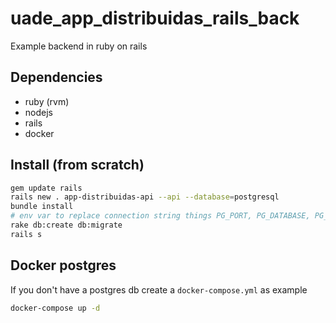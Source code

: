 # uade_app_distribuidas_rails_back

Example backend in ruby on rails

## Dependencies

- ruby (rvm)
- nodejs
- rails
- docker

## Install (from scratch)

```sh
gem update rails
rails new . app-distribuidas-api --api --database=postgresql
bundle install
# env var to replace connection string things PG_PORT, PG_DATABASE, PG_USER, PG_PASS, PG_HOST
rake db:create db:migrate
rails s

```

## Docker postgres

If you don't have a postgres db create a `docker-compose.yml` as example

```sh
docker-compose up -d
```
